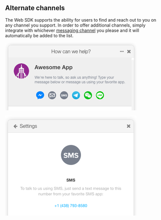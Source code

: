 ## Alternate channels

The Web SDK supports the ability for users to find and reach out to you on any channel you support.
In order to offer additional channels, simply integrate with whichever [messaging channel](#messaging-channels) you please and it will automatically be added to the list.

<span class="half-width-img">![Alternate Channels](/images/alternate_channels.png)</span>

<span class="half-width-img">![SMS Page](/images/sms.png)</span>
